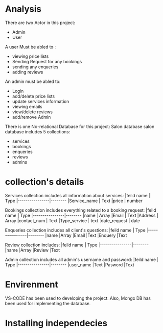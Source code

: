 # Analysis 

There are two Actor in this project:
* Admin
* User

A user Must be abled to :
* viewing price lists 
* Sending Request for any bookings
* sending any enqueries 
* adding reviews

An admin must be abled to:
* Login
* add/delete price lists
* update services information
* viewing emails
* view/delete reviews
* add/remove Admin

There is one No-relational Database for this project: Salon database
salon database includes 5 collections:
* services
* bookings
* enqueries
* reviews
* admins

# collection's details
Services collection includes all information about services:
|feild name      | Type
|----------------|--------
|Service_name    | Text
|price           | number

Bookings collection includes everything related to a booking request:
|feild name      | Type
|----------------|--------
|name            | Array
|Email           | Text
|Address         | Array
|contact_num     | Text
|Type_service    | text
|date_request    | date

 

Enqueries collection includes all client's questions:
|feild name      | Type
|----------------|--------
|name            |Array
|Email           |Text
|Enquery         |Text

Review collection includes:
|feild name      | Type
|----------------|--------
|name            |Array
|Review          |Text

Admin collection includes all admin's username and password:
|feild name      | Type
|----------------|--------
|user_name       |Text
|Pasword         |Text


# Envirenment
VS-CODE has been used to developing the project. Also, Mongo DB has been used for implementing the database. 

# Installing independecies










